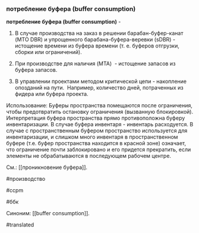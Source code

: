 ### потребление буфера (buffer consumption)

**потребление буфера (buffer consumption)** -

1. В случае производства на заказ в решении барабан-буфер-канат (MTO DBR) и упрощенного барабана-буфера-веревки (sDBR) - истощение времени из буфера времени (т. е. буферов отгрузки, сборки или ограничений).

2. При производстве для наличия (MTA)  - истощение запасов из буфера запасов.

3. В управлении проектами методом критической цепи - накопление опозданий на пути.  Например, количество дней, потраченных из фидера или буфера проекта.

Использование: Буферы пространства помещаются после ограничения, чтобы предотвратить остановку ограничения (вызванную блокировкой). Интерпретация буфера пространства прямо противоположна буферу инвентаризации. В случае буфера инвентаря - инвентарь расходуется. В случае с пространственным буфером пространство используется для инвентаризации, и слишком много инвентаря в пространственном буфере (т.е. буфер пространства находится в красной зоне) означает, что ограничение почти заблокировано и его придется прекратить, если элементы не обрабатываются в последующем рабочем центре.

См.: [[проникновение буфера]].

#производство

#ccpm

#ббк

Синоним: [[buffer consumption]].

#translated
